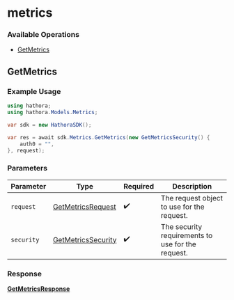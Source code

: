 # metrics

### Available Operations

* [GetMetrics](#getmetrics)

## GetMetrics

### Example Usage

```csharp
using hathora;
using hathora.Models.Metrics;

var sdk = new HathoraSDK();

var res = await sdk.Metrics.GetMetrics(new GetMetricsSecurity() {
    auth0 = "",
}, request);
```

### Parameters

| Parameter                                                        | Type                                                             | Required                                                         | Description                                                      |
| ---------------------------------------------------------------- | ---------------------------------------------------------------- | ---------------------------------------------------------------- | ---------------------------------------------------------------- |
| `request`                                                        | [GetMetricsRequest](../../Models/Metrics/GetMetricsRequest.md)   | :heavy_check_mark:                                               | The request object to use for the request.                       |
| `security`                                                       | [GetMetricsSecurity](../../Models/Metrics/GetMetricsSecurity.md) | :heavy_check_mark:                                               | The security requirements to use for the request.                |


### Response

**[GetMetricsResponse](../../Models/Metrics/GetMetricsResponse.md)**

